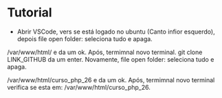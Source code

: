 # Tutorial
- Abrir VSCode, vers se está logado no ubuntu (Canto infior esquerdo), depois file open folder: seleciona tudo e apaga.

/var/www/html/ e da um ok. Após, termimnal novo terminal. 
git clone LINK_GITHUB da um enter. Novamente, file open folder: seleciona tudo e apaga.

/var/www/html/curso_php_26 e da um ok. Após, termimnal novo terminal verifica se esta em: /var/www/html/curso_php_26.
 
